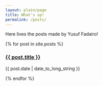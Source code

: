 ```yaml
---
layout: plain/page
title: What's up!
permalink: /posts/
---
```


Here lives the posts made by Yusuf Fadairo!

{% for post in site.posts %}
  <h3><a href="{{ post.url }}">{{ post.title }}</a></h3>
  <p class="date">
    <span class="date">{{ post.date | date_to_long_string }}</span>
  </p>
{% endfor %}